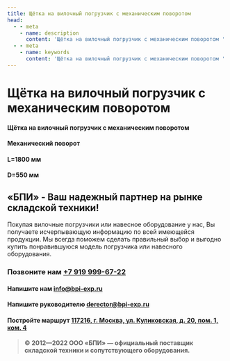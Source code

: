 ```yaml
---
title: Щётка на вилочный погрузчик с механическим поворотом
head:
  - - meta
    - name: description
      content: 'Щётка на вилочный погрузчик с механическим поворотом '
  - - meta
    - name: keywords 
      content: 'Щётка на вилочный погрузчик с механическим поворотом '
---
```


# Щётка на вилочный погрузчик с механическим поворотом

#### Щётка на вилочный погрузчик с механическим поворотом
#### Механический поворот
#### L=1800 мм
#### D=550 мм






## «БПИ» - Ваш надежный партнер на рынке складской техники!

Покупая вилочные погрузчики или навесное оборудование у нас, Вы получаете исчерпывающую информацию по всей имеющейся продукции. Мы всегда поможем сделать правильный выбор и выгодно купить понравившуюся модель погрузчика или навесного оборудования.


### Позвоните нам <a href="tel:+79199996722">+7 919 999-67-22</a>

#### Напишите нам <a href="mailto:info@bpi-exp.ru">info@bpi-exp.ru</a>

#### Напишите руководителю <a href="mailto:derector@bpi-exp.ru">derector@bpi-exp.ru</a>

#### Постройте маршрут <a href="https://yandex.ru/maps/213/moscow/?from=api-maps&ll=37.560718%2C55.567506&mode=routes&origin=jsapi_2_1_79&rtext=~55.567988%2C37.560664&rtt=mt&ruri=~&z=19">117216, г. Москва, ул. Куликовская, д. 20, пом. 1, ком. 4</a>

> **© 2012—2022 ООО «БПИ» — официальный поставщик складской техники и сопутствующего оборудования.**
